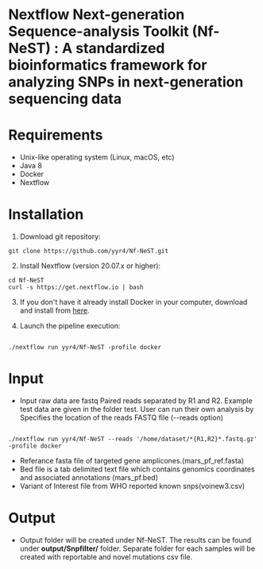 # Nextflow Next-generation Sequence-analysis Toolkit (Nf-NeST) : A standardized bioinformatics framework for analyzing SNPs in next-generation sequencing data


# Requirements
- Unix-like operating system (Linux, macOS, etc)
- Java 8
- Docker
- Nextflow

# Installation

1. Download git repository:

```
git clone https://github.com/yyr4/Nf-NeST.git

```
2. Install Nextflow (version 20.07.x or higher):

```
cd Nf-NeST
curl -s https://get.nextflow.io | bash

```
3. If you don't have it already install Docker in your computer, download and install from [here](https://docs.docker.com/).  

4. Launch the pipeline execution:

```

./nextflow run yyr4/Nf-NeST -profile docker

```

# Input

- Input raw data are fastq Paired reads separated by R1 and R2. Example test data are given in the folder test. User can run their own analysis by Specifies the location of the  reads FASTQ file (--reads option)

```

./nextflow run yyr4/Nf-NeST --reads '/home/dataset/*{R1,R2}*.fastq.gz' -profile docker

```
- Referance fasta file of targeted gene amplicones.(mars_pf_ref.fasta)
- Bed file is a tab delimited text file which contains genomics coordinates and associated annotations (mars_pf.bed)
- Variant of Interest file from WHO reported known snps(voinew3.csv)


# Output

- Output folder will be created under Nf-NeST. The results can be found under **output/Snpfilter/** folder. Separate folder for each samples will be created with reportable and novel mutations csv file.  
